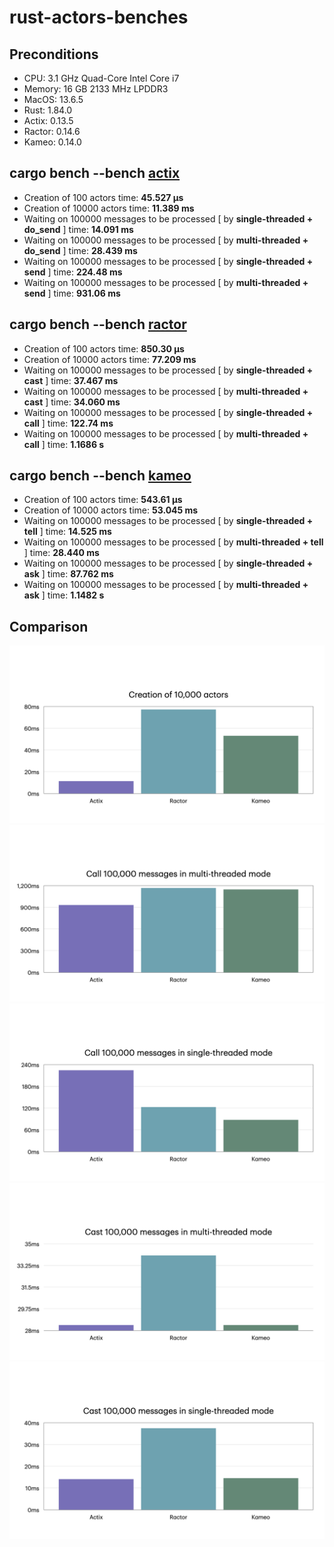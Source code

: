 # rust-actors-benches

## Preconditions

- CPU: 3.1 GHz Quad-Core Intel Core i7
- Memory: 16 GB 2133 MHz LPDDR3
- MacOS: 13.6.5
- Rust: 1.84.0
- Actix: 0.13.5
- Ractor: 0.14.6
- Kameo: 0.14.0

## cargo bench --bench [actix](https://github.com/actix/actix)

- Creation of 100 actors time: **45.527 µs**
- Creation of 10000 actors time: **11.389 ms**
- Waiting on 100000 messages to be processed [ by **single-threaded + do_send** ] time: **14.091 ms**
- Waiting on 100000 messages to be processed [ by **multi-threaded + do_send** ] time: **28.439 ms**
- Waiting on 100000 messages to be processed [ by **single-threaded + send** ] time: **224.48 ms**
- Waiting on 100000 messages to be processed [ by **multi-threaded + send** ] time: **931.06 ms**

## cargo bench --bench [ractor](https://github.com/slawlor/ractor)

- Creation of 100 actors time: **850.30 µs**
- Creation of 10000 actors time: **77.209 ms**
- Waiting on 100000 messages to be processed [ by **single-threaded + cast** ] time: **37.467 ms**
- Waiting on 100000 messages to be processed [ by **multi-threaded + cast** ] time: **34.060 ms**
- Waiting on 100000 messages to be processed [ by **single-threaded + call** ] time: **122.74 ms**
- Waiting on 100000 messages to be processed [ by **multi-threaded + call** ] time: **1.1686 s**

## cargo bench --bench [kameo](https://github.com/tqwewe/kameo)

- Creation of 100 actors time: **543.61 µs**
- Creation of 10000 actors time: **53.045 ms**
- Waiting on 100000 messages to be processed [ by **single-threaded + tell** ] time: **14.525 ms**
- Waiting on 100000 messages to be processed [ by **multi-threaded + tell** ] time: **28.440 ms**
- Waiting on 100000 messages to be processed [ by **single-threaded + ask** ] time: **87.762 ms**
- Waiting on 100000 messages to be processed [ by **multi-threaded + ask** ] time: **1.1482 s**

## Comparison

![rust actors benches](./rust-actors-benches/rust-actors-benches.001.png)
![rust actors benches](./rust-actors-benches/rust-actors-benches.002.png)
![rust actors benches](./rust-actors-benches/rust-actors-benches.003.png)
![rust actors benches](./rust-actors-benches/rust-actors-benches.004.png)
![rust actors benches](./rust-actors-benches/rust-actors-benches.005.png)
